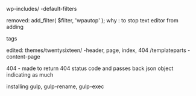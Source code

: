 wp-includes/
-default-filters 

removed: add_filter( $filter, 'wpautop'          );
why : to stop text editor from adding <p> tags

edited:
themes/twentysixteen/
-header, page, index, 404
/templateparts
-content-page

404 - made to return 404 status code and passes back json object indicating as much

installing gulp, gulp-rename, gulp-exec